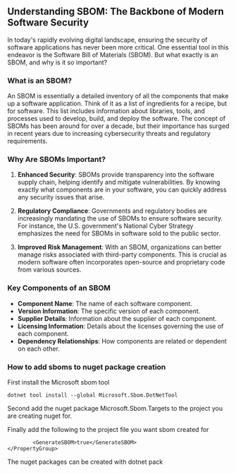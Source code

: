 ## Understanding SBOM: The Backbone of Modern Software Security

In today's rapidly evolving digital landscape, ensuring the security of software applications has never been more critical. One essential tool in this endeavor is the Software Bill of Materials (SBOM). But what exactly is an SBOM, and why is it so important?

### What is an SBOM?

An SBOM is essentially a detailed inventory of all the components that make up a software application. Think of it as a list of ingredients for a recipe, but for software. This list includes information about libraries, tools, and processes used to develop, build, and deploy the software. The concept of SBOMs has been around for over a decade, but their importance has surged in recent years due to increasing cybersecurity threats and regulatory requirements.

### Why Are SBOMs Important?

1. **Enhanced Security**: SBOMs provide transparency into the software supply chain, helping identify and mitigate vulnerabilities. By knowing exactly what components are in your software, you can quickly address any security issues that arise.
   
2. **Regulatory Compliance**: Governments and regulatory bodies are increasingly mandating the use of SBOMs to ensure software security. For instance, the U.S. government's National Cyber Strategy emphasizes the need for SBOMs in software sold to the public sector.

3. **Improved Risk Management**: With an SBOM, organizations can better manage risks associated with third-party components. This is crucial as modern software often incorporates open-source and proprietary code from various sources.

### Key Components of an SBOM

- **Component Name**: The name of each software component.
- **Version Information**: The specific version of each component.
- **Supplier Details**: Information about the supplier of each component.
- **Licensing Information**: Details about the licenses governing the use of each component.
- **Dependency Relationships**: How components are related or dependent on each other.

### How to add sboms to nuget package creation

First install the Microsoft sbom tool

    dotnet tool install --global Microsoft.Sbom.DotNetTool

Second add the nuget package Microsoft.Sbom.Targets to the project you are creating nuget for.

Finally add the following to the project file you want sbom created for

    		<GenerateSBOM>true</GenerateSBOM>
	</PropertyGroup>

The nuget packages can be created with dotnet pack



